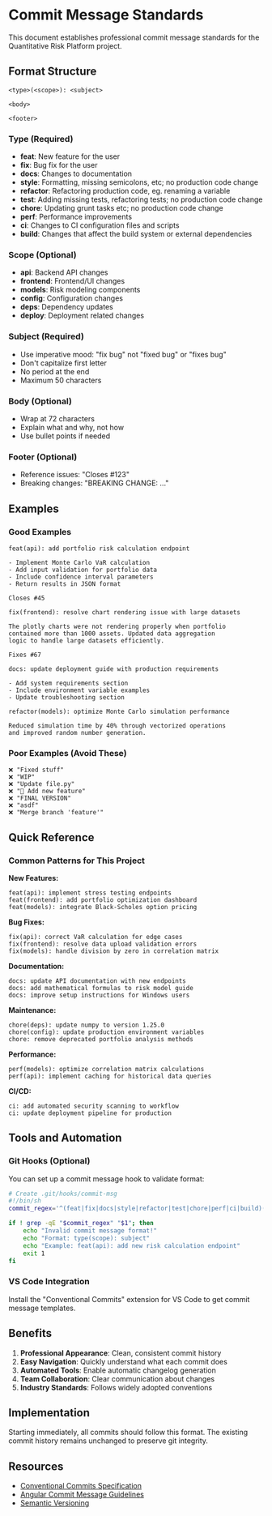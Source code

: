 # Commit Message Standards

This document establishes professional commit message standards for the Quantitative Risk Platform project.

## Format Structure

```
<type>(<scope>): <subject>

<body>

<footer>
```

### Type (Required)
- **feat**: New feature for the user
- **fix**: Bug fix for the user
- **docs**: Changes to documentation
- **style**: Formatting, missing semicolons, etc; no production code change
- **refactor**: Refactoring production code, eg. renaming a variable
- **test**: Adding missing tests, refactoring tests; no production code change
- **chore**: Updating grunt tasks etc; no production code change
- **perf**: Performance improvements
- **ci**: Changes to CI configuration files and scripts
- **build**: Changes that affect the build system or external dependencies

### Scope (Optional)
- **api**: Backend API changes
- **frontend**: Frontend/UI changes
- **models**: Risk modeling components
- **config**: Configuration changes
- **deps**: Dependency updates
- **deploy**: Deployment related changes

### Subject (Required)
- Use imperative mood: "fix bug" not "fixed bug" or "fixes bug"
- Don't capitalize first letter
- No period at the end
- Maximum 50 characters

### Body (Optional)
- Wrap at 72 characters
- Explain what and why, not how
- Use bullet points if needed

### Footer (Optional)
- Reference issues: "Closes #123"
- Breaking changes: "BREAKING CHANGE: ..."

## Examples

### Good Examples

```
feat(api): add portfolio risk calculation endpoint

- Implement Monte Carlo VaR calculation
- Add input validation for portfolio data
- Include confidence interval parameters
- Return results in JSON format

Closes #45
```

```
fix(frontend): resolve chart rendering issue with large datasets

The plotly charts were not rendering properly when portfolio 
contained more than 1000 assets. Updated data aggregation 
logic to handle large datasets efficiently.

Fixes #67
```

```
docs: update deployment guide with production requirements

- Add system requirements section
- Include environment variable examples
- Update troubleshooting section
```

```
refactor(models): optimize Monte Carlo simulation performance

Reduced simulation time by 40% through vectorized operations
and improved random number generation.
```

### Poor Examples (Avoid These)

```
❌ "Fixed stuff"
❌ "WIP"
❌ "Update file.py"
❌ "🚀 Add new feature"
❌ "FINAL VERSION"
❌ "asdf"
❌ "Merge branch 'feature'"
```

## Quick Reference

### Common Patterns for This Project

**New Features:**
```
feat(api): implement stress testing endpoints
feat(frontend): add portfolio optimization dashboard
feat(models): integrate Black-Scholes option pricing
```

**Bug Fixes:**
```
fix(api): correct VaR calculation for edge cases
fix(frontend): resolve data upload validation errors
fix(models): handle division by zero in correlation matrix
```

**Documentation:**
```
docs: update API documentation with new endpoints
docs: add mathematical formulas to risk model guide
docs: improve setup instructions for Windows users
```

**Maintenance:**
```
chore(deps): update numpy to version 1.25.0
chore(config): update production environment variables
chore: remove deprecated portfolio analysis methods
```

**Performance:**
```
perf(models): optimize correlation matrix calculations
perf(api): implement caching for historical data queries
```

**CI/CD:**
```
ci: add automated security scanning to workflow
ci: update deployment pipeline for production
```

## Tools and Automation

### Git Hooks (Optional)
You can set up a commit message hook to validate format:

```bash
# Create .git/hooks/commit-msg
#!/bin/sh
commit_regex='^(feat|fix|docs|style|refactor|test|chore|perf|ci|build)(\(.+\))?: .{1,50}'

if ! grep -qE "$commit_regex" "$1"; then
    echo "Invalid commit message format!"
    echo "Format: type(scope): subject"
    echo "Example: feat(api): add new risk calculation endpoint"
    exit 1
fi
```

### VS Code Integration
Install the "Conventional Commits" extension for VS Code to get commit message templates.

## Benefits

1. **Professional Appearance**: Clean, consistent commit history
2. **Easy Navigation**: Quickly understand what each commit does
3. **Automated Tools**: Enable automatic changelog generation
4. **Team Collaboration**: Clear communication about changes
5. **Industry Standards**: Follows widely adopted conventions

## Implementation

Starting immediately, all commits should follow this format. The existing commit history remains unchanged to preserve git integrity.

## Resources

- [Conventional Commits Specification](https://www.conventionalcommits.org/)
- [Angular Commit Message Guidelines](https://github.com/angular/angular/blob/main/CONTRIBUTING.md#commit)
- [Semantic Versioning](https://semver.org/)